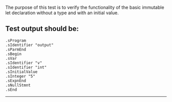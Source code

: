 The purpose of this test is to verify the functionality of the basic immutable let declaration without a type and with an initial value.

Test output should be:
--------------------------
```
.sProgram
.sIdentifier "output"
.sParmEnd
.sBegin
.sVar
.sIdentifier "v"
.sIdentifier "int"
.sInitialValue
.sInteger "5"
.sExpnEnd
.sNullStmnt
.sEnd

```
-------------------------
